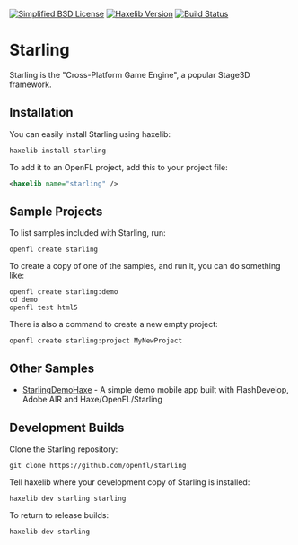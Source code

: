 [![Simplified BSD License](https://img.shields.io/badge/license-BSD-blue.svg?style=flat)](LICENSE.md) [![Haxelib Version](https://img.shields.io/github/tag/openfl/starling.svg?style=flat&label=haxelib)](http://lib.haxe.org/p/starling) [![Build Status](https://img.shields.io/travis/openfl/starling.svg?style=flat)](https://travis-ci.org/openfl/starling)

Starling
========

Starling is the "Cross-Platform Game Engine", a popular Stage3D framework.


Installation
------------

You can easily install Starling using haxelib:

    haxelib install starling

To add it to an OpenFL project, add this to your project file:

```xml
<haxelib name="starling" />
```

Sample Projects
---------------

To list samples included with Starling, run:

    openfl create starling

To create a copy of one of the samples, and run it, you can do something like:

    openfl create starling:demo
    cd demo
    openfl test html5

There is also a command to create a new empty project:

    openfl create starling:project MyNewProject
    

Other Samples
-------------

- [StarlingDemoHaxe](https://github.com/zacdevon/StarlingDemoHaxe) - A simple demo mobile app built with FlashDevelop, Adobe AIR and Haxe/OpenFL/Starling


Development Builds
------------------

Clone the Starling repository:

    git clone https://github.com/openfl/starling


Tell haxelib where your development copy of Starling is installed:

    haxelib dev starling starling


To return to release builds:

    haxelib dev starling

